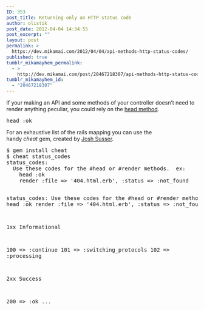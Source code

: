 ```yaml
---
ID: 353
post_title: Returning only an HTTP status code
author: olistik
post_date: 2012-04-04 14:34:55
post_excerpt: ""
layout: post
permalink: >
  https://dev.mikamai.com/2012/04/04/api-methods-http-status-codes/
published: true
tumblr_mikamayhem_permalink:
  - >
    http://dev.mikamai.com/post/20467218307/api-methods-http-status-codes
tumblr_mikamayhem_id:
  - "20467218307"
---
```

<p>If your making an API and some methods of your controller doesn&rsquo;t need to render anything peculiar, you could rely on the <a href="http://api.rubyonrails.org/classes/ActionController/Head.html#method-i-head" title="ActionController::Head" target="_blank">head method</a>.</p>
<pre>head :ok
</pre>
<p>For an exhaustive list of the rails mapping you can use the handy <em>cheat</em> gem, created by <a href="https://twitter.com/joshsusser" title="Josh Susser" target="_blank">Josh Susser</a>.</p>
<pre>$ gem install cheat
$ cheat status_codes
status_codes:
  Use these codes for the #head or #render methods.  ex:
    head :ok
    render :file =&gt; '404.html.erb', :status =&gt; :not_found
  
status_codes:
  Use these codes for the #head or #render methods.  ex:
    head :ok
    render :file =&gt; '404.html.erb', :status =&gt; :not_found
  
  1xx Informational
  
  100 =&gt; :continue
  101 =&gt; :switching_protocols
  102 =&gt; :processing
  
  2xx Success
  
  200 =&gt; :ok
...
</pre>